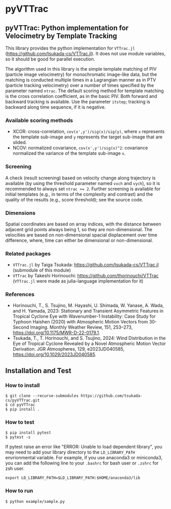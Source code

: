 # pyVTTrac

<!-- [![Stable](https://img.shields.io/badge/docs-stable-blue.svg)](https://tsukada-cs.github.io/pyVTTrac/stable)
[![Dev](https://img.shields.io/badge/docs-dev-blue.svg)](https://tsukada-cs.github.io/pyVTTrac/dev) -->
<!-- [![Build Status](https://github.com/tsukada-cs/pyVTTrac/actions/workflows/CI.yml/badge.svg?branch=main)](https://github.com/tsukada-cs/pyVTTrac/actions/workflows/CI.yml?query=branch%3Amain)
[![Coverage](https://codecov.io/gh/tsukada-cs/pyVTTrac/branch/main/graph/badge.svg)](https://codecov.io/gh/tsukada-cs/pyVTTrac) -->

## pyVTTrac: Python implementation for Velocimetry by Template Tracking
This library provides the python implementation for `VTTrac.jl` (https://github.com/tsukada-cs/VTTrac.jl). It does not use module variables, so it should be good for parallel execution.

The algorithm used in this library is the simple template matching of PIV (particle image velocimetry) for monochromatic image-like data, but the matching is conducted multiple times in a Lagrangian manner as in PTV (particle tracking velocimetry) over a number of times specified by the parameter named `ntrac`. The default scoring method for template matching is the cross correlation coefficient, as in the basic PIV. Both forward and backward tracking is available. Use the parameter `itstep`; tracking is backward along time sequence, if it is negative.

### Available scoring methods
* XCOR: cross-correlation, `cov(x',y')/sig(x)/sig(y)`, where `x` represents the template sub-image and `y` represents the target sub-image that are slided.
* NCOV: normalized covariance, `cov(x',y')/sig(x)^2`: covariance normalized the variance of the template sub-image `x`.

### Screening
A check (result screening) based on velocity change along trajectory is available (by using the threshold parameter named `vxch` and `vych`), so it is recommended to always set `ntrac >= 2`. Further screening is available for initial templates (e.g., in terms of the complexity and contrast) and the quality of the results (e.g., score threshold); see the source code.

### Dimensions
Spatial coordinates are based on array indices, with the distance between adjacent grid points always being 1, so they are non-dimensional. The velocities are based on non-dimensional spacial displacement over time difference, where, time can either be dimensional or non-dimensional.

### Related packages
* `VTTrac.jl` by Taiga Tsukada: https://github.com/tsukada-cs/VTTrac.jl (submodule of this module)
* `VTTrac` by Takeshi Horinouchi: https://github.com/thorinouchi/VTTrac (`VTTrac.jl` were made as julia-language implementation for it)

### References
* Horinouchi, T., S. Tsujino, M. Hayashi, U. Shimada, W. Yanase, A. Wada, and H. Yamada, 2023: Stationary and Transient Asymmetric Features in Tropical Cyclone Eye with Wavenumber-1 Instability: Case Study for Typhoon Haishen (2020) with Atmospheric Motion Vectors from 30-Second Imaging. Monthly Weather Review, 151, 253–273, https://doi.org/10.1175/MWR-D-22-0179.1.
* Tsukada, T., T. Horinouchi, and S. Tsujino, 2024: Wind Distribution in the Eye of Tropical Cyclone Revealed by a Novel Atmospheric Motion Vector Derivation. JGR Atmospheres, 129, e2023JD040585, https://doi.org/10.1029/2023JD040585.


## Installation and Test
### How to install
```shell
$ git clone --recurse-submodules https://github.com/tsukada-cs/pyVTTrac.git
$ cd pyVTTrac
$ pip install .
```
### How to test
```shell
$ pip install pytest
$ pytest -s
```
If pytest raise an error like "ERROR: Unable to load dependent library", you may need to add your library directory to the `LD_LIBRARY_PATH` envrionmental variable.
For example, if you use anaconda3 or miniconda3, you can add the following line to your `.bashrc` for bash user or `.zshrc` for zsh user.
```shell
export LD_LIBRARY_PATH=$LD_LIBRARY_PATH:$HOME/anaconda3/lib
```

### How to run
```shell
$ python example/sample.py
```